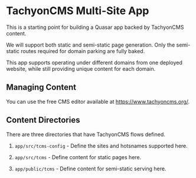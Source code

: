 # TachyonCMS Multi-Site App

This is a starting point for building a Quasar app backed by TachyonCMS content.

We will support both static and semi-static page generation. Only the semi-static routes required for domain parking are fully baked.

This app supports operating under different domains from one deployed website, while still providing unique content for each domain.

## Managing Content

You can use the free CMS editor available at https://www.tachyoncms.org/.

## Content Directories

There are three directories that have TachyonCMS flows defined.

1. `app/src/tcms-config` - Define the sites and hotsnames supported here.

2. `app/src/tcms` - Define content for static pages here.

3. `app/public/tcms` - Define content for semi-static serving here.
